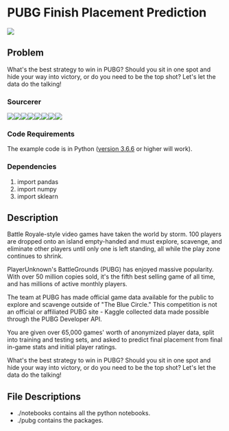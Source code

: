 # PUBG Finish Placement Prediction 

<img src = "https://steamcdn-a.akamaihd.net/steam/apps/578080/header.jpg?t=1532389282">

## Problem
What's the best strategy to win in PUBG? Should you sit in one spot and hide your way into victory, or do you need to be the top shot? Let's let the data do the talking!

### Sourcerer
[![](https://sourcerer.io/fame/souvikb07/souvikb07/PUBG-Finish-Placement-Prediction/images/0)](https://sourcerer.io/fame/souvikb07/souvikb07/PUBG-Finish-Placement-Prediction/links/0)[![](https://sourcerer.io/fame/souvikb07/souvikb07/PUBG-Finish-Placement-Prediction/images/1)](https://sourcerer.io/fame/souvikb07/souvikb07/PUBG-Finish-Placement-Prediction/links/1)[![](https://sourcerer.io/fame/souvikb07/souvikb07/PUBG-Finish-Placement-Prediction/images/2)](https://sourcerer.io/fame/souvikb07/souvikb07/PUBG-Finish-Placement-Prediction/links/2)[![](https://sourcerer.io/fame/souvikb07/souvikb07/PUBG-Finish-Placement-Prediction/images/3)](https://sourcerer.io/fame/souvikb07/souvikb07/PUBG-Finish-Placement-Prediction/links/3)[![](https://sourcerer.io/fame/souvikb07/souvikb07/PUBG-Finish-Placement-Prediction/images/4)](https://sourcerer.io/fame/souvikb07/souvikb07/PUBG-Finish-Placement-Prediction/links/4)[![](https://sourcerer.io/fame/souvikb07/souvikb07/PUBG-Finish-Placement-Prediction/images/5)](https://sourcerer.io/fame/souvikb07/souvikb07/PUBG-Finish-Placement-Prediction/links/5)[![](https://sourcerer.io/fame/souvikb07/souvikb07/PUBG-Finish-Placement-Prediction/images/6)](https://sourcerer.io/fame/souvikb07/souvikb07/PUBG-Finish-Placement-Prediction/links/6)[![](https://sourcerer.io/fame/souvikb07/souvikb07/PUBG-Finish-Placement-Prediction/images/7)](https://sourcerer.io/fame/souvikb07/souvikb07/PUBG-Finish-Placement-Prediction/links/7)

### Code Requirements
The example code is in Python ([version 3.6.6](https://www.python.org/downloads/release/python-366/) or higher will work). 

### Dependencies

1) import pandas
2) import numpy
3) import sklearn

## Description
Battle Royale-style video games have taken the world by storm. 100 players are dropped onto an island empty-handed and must explore, scavenge, and eliminate other players until only one is left standing, all while the play zone continues to shrink.

PlayerUnknown's BattleGrounds (PUBG) has enjoyed massive popularity. With over 50 million copies sold, it's the fifth best selling game of all time, and has millions of active monthly players.

The team at PUBG has made official game data available for the public to explore and scavenge outside of "The Blue Circle." This competition is not an official or affiliated PUBG site - Kaggle collected data made possible through the PUBG Developer API. 

You are given over 65,000 games' worth of anonymized player data, split into training and testing sets, and asked to predict final placement from final in-game stats and initial player ratings.

What's the best strategy to win in PUBG? Should you sit in one spot and hide your way into victory, or do you need to be the top shot? Let's let the data do the talking!

## File Descriptions

* ./notebooks contains all the python notebooks.
* ./pubg contains the packages.
